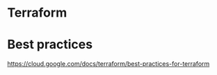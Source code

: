 # Terraform

# Best practices
<url> https://cloud.google.com/docs/terraform/best-practices-for-terraform </url>
